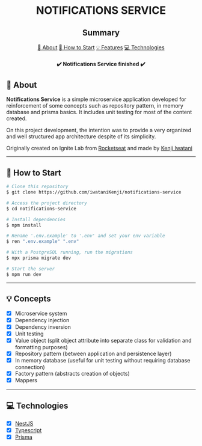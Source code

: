 <h1 align="center">NOTIFICATIONS SERVICE</h1>

<h2 align="center">Summary</h2>

<p align="center">
    <a href="#about">📙 About</a>
    <a href="#start">📖 How to Start</a>
    <a href="#features">💡 Features</a>
    <a href="#technologies">💻 Technologies</a>
</p>

<h4 align="center">
   ✔️ Notifications Service finished ✔️
</h4>

<h2 id="about">📙 About</H2>

<p><strong>Notifications Service</strong> is a simple microservice application developed for reinforcement of some concepts such as repository pattern, in memory database and prisma basics.  It includes unit testing for most of the content created.

<p>On this project development, the intention was to provide a very organized and well structured app architecture despite of its simplicity.</p>

<p>Originally created on Ignite Lab from <a href="https://www.rocketseat.com.br/">Rocketseat</a> and made by <a href="https://www.linkedin.com/in/kleverson-kenji-iwatani/">Kenji Iwatani</a></p>

---

<H2 id="start">📖 How to Start</H2>

```bash
# Clone this repository
$ git clone https://github.com/iwataniKenji/notifications-service

# Access the project directory
$ cd notifications-service

# Install dependencies
$ npm install

# Rename '.env.example' to '.env' and set your env variable
$ ren ".env.example" ".env"

# With a PostgreSQL running, run the migrations
$ npx prisma migrate dev

# Start the server
$ npm run dev
```

---

<H2 id="features">💡 Concepts</H2>

- [x] Microservice system
- [x] Dependency injection
- [x] Dependency inversion
- [x] Unit testing
- [x] Value object (split object attribute into separate class for validation and formatting purposes)
- [x] Repository pattern (between application and persistence layer)
- [x] In memory database (useful for unit testing without requiring database connection)
- [x] Factory pattern (abstracts creation of objects)
- [x] Mappers

---

<H2 id="technologies">💻 Technologies</H2>

- [x] <a href="https://nestjs.com/">NestJS</a>
- [x] <a href="https://www.typescriptlang.org/">Typescript</a>
- [x] <a href="https://www.prisma.io/">Prisma</a>
